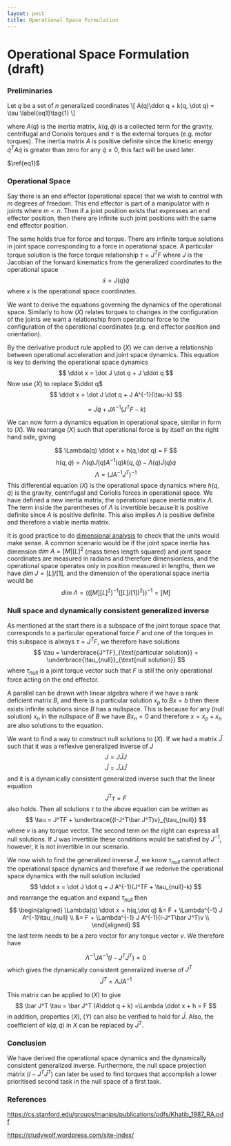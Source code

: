 ```yaml
---
layout: post
title: Operational Space Formulation
---
```

# Operational Space Formulation (draft)
### Preliminaries
Let $q$ be a set of $n$ generalized coordinates
\\[
A(q)\ddot q + k(q, \dot q) = \tau \label{eq1}\tag{1}
\\]

where $A(q)$ is the inertia matrix, $k(q, \dot q)$ is a collected term for the gravity, centrifugal and Coriolis torques and $\tau$ is the external torques (e.g. motor torques). The inertia matrix $A$ is positive definite since the kinetic energy $\dot q^T A \dot q$ is greater than zero for any $\dot q \ne 0$, this fact will be used later.

$\ref{eq1}$


### Operational Space

Say there is an end effector (operational space) that we wish to control with $m$ degrees of freedom. This end effector is part of a manipulator with $n$ joints where $m \lt n$. Then if a joint position exists that expresses an end effector position, then there are infinite such joint positions with the same end effector position.

The same holds true for force and torque. There are infinite torque solutions in joint space corresponding to a force in operational space. A particular torque solution is the force torque relationship $\tau = J^TF$ where $J$ is the Jacobian of the forward kinematics from the generalized coordinates to the operational space 
$$
\dot x = J(q) \dot q
$$
where $x$ is the operational space coordinates. 

We want to derive the equations governing the dynamics of the operational space. Similarly to how $(X)$ relates torques to changes in the configuration of the joints we want a relationship from operational force to the configuration of the operational coordinates (e.g. end effector position and orientation). 

By the derivative product rule applied to $(X)$ we can derive a relationship between operational acceleration and joint space dynamics. This equation is key to deriving the operational space dynamics
$$
\ddot x = \dot J \dot q + J \ddot q
$$
Now use $(X)$ to replace $\ddot q$
$$
\ddot x = \dot J \dot q + J A^{-1}(\tau-k)
$$

$$
= \dot J \dot q + J A^{-1}(J^TF-k)
$$

We can now form a dynamics equation in operational space, similar in form to $(X)$. We rearrange $(X)$ such that operational force is by itself on the right hand side, giving

$$
\Lambda(q) \ddot x + h(q,\dot q) = F
$$
$$
h(q,\dot q) = \Lambda(q) J(q)A^{-1}(q) k(q,\dot q) - \Lambda(q) \dot J(q) \dot q
$$
$$
\Lambda=(J A^{-1} J^T)^{-1}
$$
This differential equation $(X)$ is the operational space dynamics where $h(q, \dot q)$ is the gravity, centrifugal and Coriolis forces in operational space. We have defined a new inertia matrix, the operational space inertia matrix $\Lambda$. The term inside the parentheses of $\Lambda$ is invertible because it is positive definite since $A$ is positive definite. This also implies $\Lambda$ is positive definite and therefore a viable inertia matrix.

It is good practice to do [dimensional analysis](https://en.wikipedia.org/wiki/Dimensional_analysis) to check that the units would make sense. A common scenario would be if the joint space inertia has dimension $dim\ A = [M][L]^2$ (mass times length squared) and joint space coordinates are measured in radians and therefore dimensionless, and the operational space operates only in position measured in lengths, then we have $dim\ J=[L]/[1]$, and the dimension of the operational space inertia would be
$$
dim\ \Lambda = (([M][L]^2)^{-1} ([L]/[1])^2))^{-1} = [M]
$$

### Null space and dynamically consistent generalized inverse
As mentioned at the start there is a subspace of the joint torque space that corresponds to a particular operational force $F$ and one of the torques in this subspace is always $\tau = J^TF$, we therefore have solutions
$$
\tau = \underbrace{J^TF}_{\text{particular solution}} + \underbrace{\tau_{null}}_{\text{null solution}}
$$
where $\tau_{null}$ is a joint torque vector such that $F$ is still the only operational force acting on the end effector. 

A parallel can be drawn with linear algebra where if we have a rank deficient matrix $B$, and there is a particular solution $x_p$ to $Bx = b$ then there exists infinite solutions since $B$ has a nullspace. This is because for any (null solution) $x_n$ in the nullspace of $B$ we have $Bx_n = 0$ and therefore $x=x_p+x_n$ are also solutions to the equation.

We want to find a way to construct null solutions to $(X)$. If we had a matrix $\bar J$ such that it was a reflexive generalized inverse of $J$
$$
J = J\bar J J
$$
$$
\bar J = \bar J J\bar  J
$$
and it is a dynamically consistent generalized inverse such that the linear equation
$$
\bar J^T\tau = F
$$
also holds. Then all solutions $\tau$ to the above equation can be written as 
$$
\tau = J^TF + \underbrace{(I-J^T\bar J^T)v}_{\tau_{null}}
$$
where $v$ is any torque vector. The second term on the right can express all null solutions. If $J$ was invertible these conditions would be satisfied by $J^{-1}$, however, it is not invertible in our scenario.

We now wish to find the generalized inverse $\bar J$, we know $\tau_{null}$ cannot affect the operational space dynamics and therefore if we rederive the operational space dynamics with the null solution included
$$
\ddot x = \dot J \dot q + J A^{-1}(J^TF + \tau_{null}-k)
$$
and rearrange the equation and expand $\tau_{null}$ then
$$
\begin{aligned}
\Lambda(q) \ddot x + h(q,\dot q) &= F + \Lambda^{-1} J A^{-1}\tau_{null} \\
                                 &= F + \Lambda^{-1} J A^{-1}(I-J^T\bar J^T)v \\
\end{aligned}
$$
the last term needs to be a zero vector for any torque vector $v$. We therefore have

$$
\Lambda^{-1} J A^{-1}(I-J^T\bar J^T) = 0
$$
which gives the dynamically consistent generalized inverse of $J^T$
$$
\bar J^T = \Lambda J A^{-1}
$$

This matrix can be applied to $(X)$ to give
$$
\bar J^T \tau = \bar J^T (A\ddot q + k)
=\Lambda \ddot x + h = F
$$
in addition, properties $(X)$, $(Y)$ can also be verified to hold for $\bar J$. Also, the coefficient of $k(q,\dot q)$ in $X$ can be replaced by $\bar J^T$.




### Conclusion

We have derived the operational space dynamics and the dynamically consistent generalized inverse. Furthermore, the null space projection matrix $(I-J^T\bar J^T)$ can later be used to find torques that accomplish a lower prioritised second task in the null space of a first task.

### References
https://cs.stanford.edu/groups/manips/publications/pdfs/Khatib_1987_RA.pdf

https://studywolf.wordpress.com/site-index/